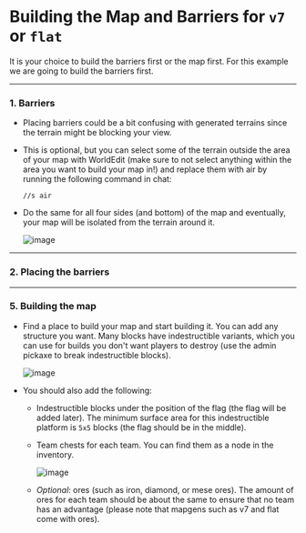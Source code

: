 # Building the Map and Barriers for `v7` or `flat`

It is your choice to build the barriers first or the map first. For this example we are going to build the barriers first.
***
### 1. Barriers
* Placing barriers could be a bit confusing with generated terrains since the terrain might be blocking your view.
* This is optional, but you can select some of the terrain outside the area of your map with WorldEdit (make sure to not select anything within the area you want to build your map in!) and replace them with air by running the following command in chat:
  ```
  //s air
  ```
* Do the same for all four sides (and bottom) of the map and eventually, your map will be isolated from the terrain around it.

  ![image](https://github.com/CTF-handbooks/map-maker-handbook/assets/88883098/f6105811-65d2-4f66-b9bd-8242b51ab1a8)
***
### 2. Placing the barriers
***
### 5. Building the map
* Find a place to build your map and start building it. You can add any structure you want. Many blocks have indestructible variants, which you can use for builds you don't want players to destroy (use the admin pickaxe to break indestructible blocks).

  ![image](https://github.com/CTF-handbooks/map-maker-handbook/assets/88883098/3a724fe8-9005-4dde-9438-36d424a2e7be)
  
* You should also add the following:
    * Indestructible blocks under the position of the flag (the flag will be added later). The minimum surface area for this indestructible platform is `5x5` blocks (the flag should be in the middle).
    * Team chests for each team. You can find them as a node in the inventory.
      
      ![image](https://github.com/CTF-handbooks/map-maker-handbook/assets/88883098/74f210ba-3b94-473a-bff8-886f8578d3d3)
    * _Optional_: ores (such as iron, diamond, or mese ores). The amount of ores for each team should be about the same to ensure that no team has an advantage (please note that mapgens such as v7 and flat come with ores).
